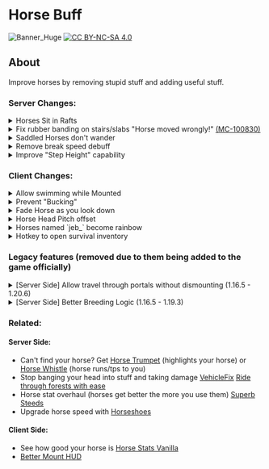# Horse Buff
![Banner_Huge](https://user-images.githubusercontent.com/37855219/141597249-7a6a7d25-8da8-43ac-a10f-bd12d3e1577f.png)
[![CC BY-NC-SA 4.0][cc-by-nc-sa-image]][cc-by-nc-sa]

[cc-by-nc-sa]: http://creativecommons.org/licenses/by-nc-sa/4.0/
[cc-by-nc-sa-image]: https://licensebuttons.net/l/by-nc-sa/4.0/88x31.png

## About
Improve horses by removing stupid stuff and adding useful stuff.

### Server Changes:
<details>
  <summary>Horses Sit in Rafts</summary>

  Rafts only because its impossible to break boats when they are in a boat. Works with horses, donkeys, mules, zombie horses, skeleton horses, camels and llamas.

  ![player sitting in a bamboo raft in a river with a horse](https://cdn.modrinth.com/data/cached_images/d2faef4b56e873ee8a20816b5276e52aa1b20bbc.png)
</details>

<details>
  <summary>
    Fix rubber banding on stairs/slabs "Horse moved wrongly!"
    <a href="https://bugs.mojang.com/browse/MC-100830">(MC-100830)</a>
  </summary>

  ![side by side comparison of going up a staircase with/without the mod. The without frequently goes back a couple of steps in a disorienting manner. The with doesn't have that and results in travel being faster](https://i.imgur.com/bXu7lt4.gif)
</details>

<details>
  <summary> Saddled Horses don't wander</summary>

  ![horse standing in place with a saddle on, extremely sped up](https://i.imgur.com/E0ZGzMU.gif)
</details>

<details>
  <summary>Remove break speed debuff</summary>

  Normally being mounted on a horse makes you mine at 1/5 the speed.
  Now you can actually do stuff on horseback

  ![side by side of mining sand on a horse with/without it enabled. It is significantly faster on horseback](https://i.imgur.com/DKqrGOD.gif)
</details>

<details>
  <summary>Improve "Step Height" capability</summary>

  Increases horse step-height from 1 block to 1.1 blocks.\
  This makes riding horses around path blocks way less frustrating.

  ![side by side comparison of going down a path with the mod. Horse stops dead at a 1.1 block jump with it off, continues going without a hitch with it on](https://i.imgur.com/nvssVeA.gif)
</details>

### Client Changes:
<details>
  <summary>Allow swimming while Mounted</summary>

  Normally Horses will sink in water when you are riding them.
  This makes you float on the surface as if they weren't mounted.
  The default config turns this ability off for undead horses and camels.

  ![swimming in river on horseback without sinking](https://cdn.modrinth.com/data/IrrG0G8l/images/7235272ecbaa4682e915335f31b0b5e730b43a51.gif)
</details>

<details>
  <summary> Prevent "Bucking" </summary>

  Normally horses will randomly "Buck", stopping dead in their tracks while you are riding them.
  This prevents them from doing that.
</details>

<details>
  <summary> Fade Horse as you look down</summary>

  The same applies to donkeys, mules, zombie horses, skeleton horses, camels and llamas.

  ![going down a hill into a cave, looking down through horse for better navigation](https://i.imgur.com/kwtmFVd.gif)
</details>

<details>
  <summary>Horse Head Pitch offset</summary>

  Option to lower horse's head down up to 45 degrees to improve visibility.
  Works with horses, donkeys, mules, zombie horses and skeleton horses.

  ![comparison of 0 vs 45 degree offset](https://user-images.githubusercontent.com/37855219/163890939-87f3b255-176a-49df-ad4d-ec5b41a3b54a.png)
</details>

<details>
  <summary> Horses named `jeb_` become rainbow</summary>

  The same can be applied to donkeys, mules, camels, llamas, zombie horses and skeleton horses.

  ![Jeb_ rainbow horse, like the sheep easter egg](https://i.imgur.com/QTk8w33.gif)

</details>

<details>
  <summary>Hotkey to open survival inventory</summary>

  ![image](https://i.imgur.com/8oOswAR.png)
  * Pre 1.20.2
    * Horse Buff pulls from your Minecraft keybinds, so if you change your inventory/sprint key, that will change what you need to press to access your survival inventory
  * Post 1.20.2
    * A keybind for opening your inventory while on a horse has been added. ALT + Inv (ALT + E) is now the default, but you can change it to whatever you like
</details>

### Legacy features (removed due to them being added to the game officially)
<details>
  <summary>
    [Server Side]
    Allow travel through portals without dismounting
    (1.16.5 - 1.20.6)
  </summary>

  <a href="https://bugs.mojang.com/browse MC-67">Minecraft Bug Tracker (MC-67) [Fixed]</a>
  ![going through a nether portal on horseback without dismounting](https://i.imgur.com/cvph0Ye.gif)
  ![going through an end portal on horseback without dismounting](https://i.imgur.com/JeJNEgO.gif)
</details>

<details>
  <summary>
    [Server Side]
    Better Breeding Logic
    (1.16.5 - 1.19.3)
  </summary>

  1. Take average of the parents' traits
  2. Random amount added/subtracted from said average
        - +/- 10% of range between max and min
  3. clamp to vanilla min/max stat
</details>

### Related:
#### Server Side:
- Can't find your horse? Get [Horse Trumpet](https://modrinth.com/datapack/horse-trumpet) (highlights your horse) or [Horse Whistle](https://modrinth.com/mod/eugenes-whistle-spur) (horse runs/tps to you)
- Stop banging your head into stuff and taking damage [VehicleFix](https://modrinth.com/mod/vehiclefix) [Ride through forests with ease](https://modrinth.com/mod/leaf-me-alone)
- Horse stat overhaul (horses get better the more you use them) [Superb Steeds](https://modrinth.com/mod/superb-steeds)
- Upgrade horse speed with [Horseshoes](https://modrinth.com/mod/horseshoes)

#### Client Side:
- See how good your horse is [Horse Stats Vanilla](https://modrinth.com/mod/horsestatsvanilla)
- [Better Mount HUD](https://modrinth.com/mod/better-mount-hud)